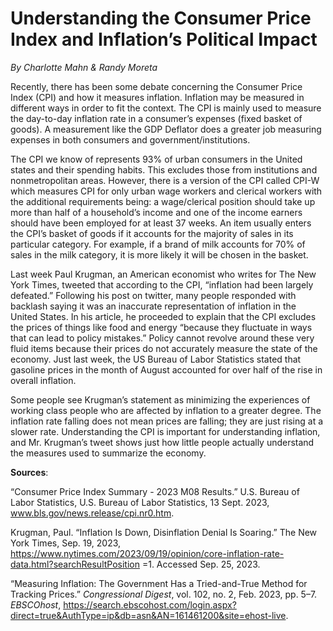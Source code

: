 # Understanding the Consumer Price Index and Inflation’s Political Impact



*By Charlotte Mahn & Randy Moreta*



Recently, there has been some debate concerning the Consumer Price Index (CPI) and how it measures inflation. Inflation may be measured in different ways in order to fit the context. The CPI is mainly used to measure the day-to-day inflation rate in a consumer’s expenses (fixed basket of goods). A measurement like the GDP Deflator does a greater job measuring expenses in both consumers and government/institutions.

The CPI we know of represents 93% of urban consumers in the United states and their spending habits. This excludes those from institutions and nonmetropolitan areas. However, there is a version of the CPI called CPI-W which measures CPI for only urban wage workers and clerical workers with the additional requirements being: a wage/clerical position should take up more than half of a household’s income and one of the income earners should have been employed for at least 37 weeks. An item usually enters the CPI’s basket of goods if it accounts for the majority of sales in its particular category. For example, if a brand of milk accounts for 70% of sales in the milk category, it is more likely it will be chosen in the basket.

Last week Paul Krugman, an American economist who writes for The New York Times, tweeted that according to the CPI, “inflation had been largely defeated.” Following his post on twitter, many people responded with backlash saying it was an inaccurate representation of inflation in the United States. In his article, he proceeded to explain that the CPI excludes the prices of things like food and energy “because they fluctuate in ways that can lead to policy mistakes.” Policy cannot revolve around these very fluid items because their prices do not accurately measure the state of the economy. Just last week, the US Bureau of Labor Statistics stated that gasoline prices in the month of August accounted for over half of the rise in overall inflation.

Some people see Krugman’s statement as minimizing the experiences of working class people who are affected by inflation to a greater degree. The inflation rate falling does not mean prices are falling; they are just rising at a slower rate. Understanding the CPI is important for understanding inflation, and Mr. Krugman’s tweet shows just how little people actually understand the measures used to summarize the economy.



**Sources**:



“Consumer Price Index Summary - 2023 M08 Results.” U.S. Bureau of Labor Statistics, U.S. Bureau of Labor Statistics, 13 Sept. 2023, www.bls.gov/news.release/cpi.nr0.htm.

Krugman, Paul. “Inflation Is Down, Disinflation Denial Is Soaring.” The New York Times, Sep. 19, 2023, https://www.nytimes.com/2023/09/19/opinion/core-inflation-rate-data.html?searchResultPosition =1. Accessed Sep. 25, 2023.

“Measuring Inflation: The Government Has a Tried-and-True Method for Tracking Prices.” *Congressional Digest*, vol. 102, no. 2, Feb. 2023, pp. 5–7. *EBSCOhost*, https://search.ebscohost.com/login.aspx?direct=true&AuthType=ip&db=asn&AN=161461200&site=ehost-live.